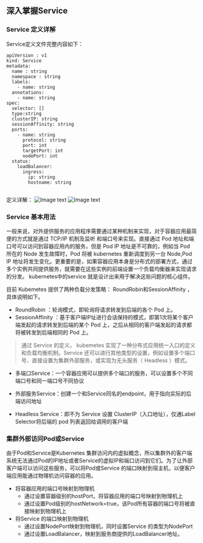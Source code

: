 ## 深入掌握Service
### Service 定义详解
Service定义文件完整内容如下：
```
apiVersion : v1                
kind: Service                  
metadata:                      
  name : string 
  namespace : string 
  labels: 
    - name: string 
  annotations: 
    - name: string 
spec: 
  selector: []
  type:string
  clusterIP: string
  sessionAffinity: string 
  ports: 
    - name: string 
      protocol: string 
      port: int 
      targetPort: int 
      nodePort: int 
  status: 
    loadBalancer: 
      ingress: 
        ip: string 
        hostname: string
 
```
定义详解：
![Image text](https://raw.githubusercontent.com/huangronaldo/kubernetes/master/res/service%E8%AF%A6%E8%A7%A31.png)
![Image text](https://raw.githubusercontent.com/huangronaldo/kubernetes/master/res/service%E8%AF%A6%E8%A7%A32.png)

### Service 基本用法
  一般来说，对外提供服务的应用程序需要通过某种机制来实现，对于容器应用最简便的方式就是通过 TCP/IP 机制及监听 和端口号来实现。直接通过 Pod 地址和端口号可以访问到容器应用内的服务，但是 Pod IP 地址是不可靠的，例如当 Pod 所在的 Node 发生故障时，Pod 将被 kubernetes 重新调度到另一台 Node,Pod IP 地址将发生变化。更重要的是，如果容器应用本身是分布式的部署方式，通过多个实例共同提供服务，就需要在这些实例的前端设置一个负载均衡器来实现请求的分发。 kubernetes中的service 就是设计出来用于解决这些问题的核心组件。

  目前 Kubemetes 提供了两种负载分发策略： RoundRobin和SessionAffinity ，具体说明如下。
  * RoundRobin ：轮询模式，即轮询将请求转发到后端的各个 Pod 上。
  * SessionAffinity ：基于客户端IP址进行会话保持的模式，即第1次将某个客户端发起的请求转发到后端的某个 Pod 上，之后从相同的客户端发起的请求都将被转发到后端相同的 Pod 上。

> 通过 Service 的定义， kubemetes 实现了一种分布式应用统一入口的定义和负载均衡机制。Service 还可以进行其他类型的设置，例如设置多个端口号、直接设置为集群外部服务，或实现为无头服务（ Headless ）模式。
* 多端口Service：一个容器应用可以提供多个端口的服务，可以设置多个不同端口号和同一端口号不同协议
 
* 外部服务Service：创建一个和Service同名的endpoint，用于指向实际的后端访问地址

* Headless Service：即不为 Service 设置 ClusterIP（入口地址），仅通Label Selector将后端的 pod 列表返回给调用的客户端


### 集群外部访问Pod或Service
由于Pod和Service是Kubernetes 集群访问内的虚拟概念，所以集群外的客户端系统无法通过Pod的IP地址或者Service的虚拟IP和端口访问到它们。为了让外部客户端可以访问这些服务，可以将Pod或Service 的端口映射到宿主机，以便客户端应用能通过物理机访问容器的应用。
* 将容器应用的端口号映射到物理机
  * 通过设置容器级别的hostPort，将容器应用的端口号映射到物理机上
  * 通过设置Pod级别的hostNetwork=true，该Pod所有容器的端口号将被直接映射到物理机上
* 将Service 的端口映射到物理机
  * 通过设置NodePort映射到物理机，同时设置Service 的类型为NodePort
  * 通过设置LoadBalancer，映射到服务商提供的LoadBalancer地址。




